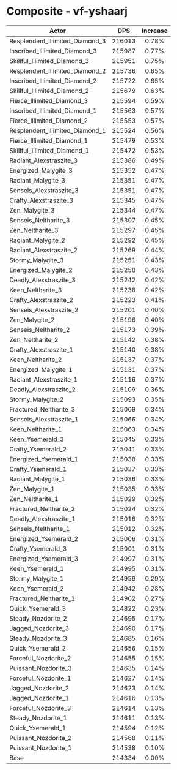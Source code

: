 # Composite - vf-yshaarj
| Actor | DPS | Increase |
|---|:---:|:---:|
|Resplendent_Illimited_Diamond_3|216013|0.78%|
|Inscribed_Illimited_Diamond_3|215987|0.77%|
|Skillful_Illimited_Diamond_3|215951|0.75%|
|Resplendent_Illimited_Diamond_2|215736|0.65%|
|Inscribed_Illimited_Diamond_2|215722|0.65%|
|Skillful_Illimited_Diamond_2|215679|0.63%|
|Fierce_Illimited_Diamond_3|215594|0.59%|
|Inscribed_Illimited_Diamond_1|215563|0.57%|
|Fierce_Illimited_Diamond_2|215553|0.57%|
|Resplendent_Illimited_Diamond_1|215524|0.56%|
|Fierce_Illimited_Diamond_1|215479|0.53%|
|Skillful_Illimited_Diamond_1|215472|0.53%|
|Radiant_Alexstraszite_3|215386|0.49%|
|Energized_Malygite_3|215352|0.47%|
|Radiant_Malygite_3|215351|0.47%|
|Senseis_Alexstraszite_3|215351|0.47%|
|Crafty_Alexstraszite_3|215345|0.47%|
|Zen_Malygite_3|215344|0.47%|
|Senseis_Neltharite_3|215307|0.45%|
|Zen_Neltharite_3|215297|0.45%|
|Radiant_Malygite_2|215292|0.45%|
|Radiant_Alexstraszite_2|215269|0.44%|
|Stormy_Malygite_3|215251|0.43%|
|Energized_Malygite_2|215250|0.43%|
|Deadly_Alexstraszite_3|215242|0.42%|
|Keen_Neltharite_3|215238|0.42%|
|Crafty_Alexstraszite_2|215223|0.41%|
|Senseis_Alexstraszite_2|215201|0.40%|
|Zen_Malygite_2|215196|0.40%|
|Senseis_Neltharite_2|215173|0.39%|
|Zen_Neltharite_2|215142|0.38%|
|Crafty_Alexstraszite_1|215140|0.38%|
|Keen_Neltharite_2|215137|0.37%|
|Energized_Malygite_1|215131|0.37%|
|Radiant_Alexstraszite_1|215116|0.37%|
|Deadly_Alexstraszite_2|215109|0.36%|
|Stormy_Malygite_2|215093|0.35%|
|Fractured_Neltharite_3|215069|0.34%|
|Senseis_Alexstraszite_1|215066|0.34%|
|Keen_Neltharite_1|215063|0.34%|
|Keen_Ysemerald_3|215045|0.33%|
|Crafty_Ysemerald_2|215041|0.33%|
|Energized_Ysemerald_1|215038|0.33%|
|Crafty_Ysemerald_1|215037|0.33%|
|Radiant_Malygite_1|215036|0.33%|
|Zen_Malygite_1|215035|0.33%|
|Zen_Neltharite_1|215029|0.32%|
|Fractured_Neltharite_2|215024|0.32%|
|Deadly_Alexstraszite_1|215016|0.32%|
|Senseis_Neltharite_1|215012|0.32%|
|Energized_Ysemerald_2|215006|0.31%|
|Crafty_Ysemerald_3|215001|0.31%|
|Energized_Ysemerald_3|214997|0.31%|
|Keen_Ysemerald_1|214995|0.31%|
|Stormy_Malygite_1|214959|0.29%|
|Keen_Ysemerald_2|214942|0.28%|
|Fractured_Neltharite_1|214902|0.27%|
|Quick_Ysemerald_3|214822|0.23%|
|Steady_Nozdorite_2|214695|0.17%|
|Jagged_Nozdorite_3|214690|0.17%|
|Steady_Nozdorite_3|214685|0.16%|
|Quick_Ysemerald_2|214656|0.15%|
|Forceful_Nozdorite_2|214655|0.15%|
|Puissant_Nozdorite_3|214635|0.14%|
|Forceful_Nozdorite_1|214627|0.14%|
|Jagged_Nozdorite_2|214623|0.14%|
|Jagged_Nozdorite_1|214616|0.13%|
|Forceful_Nozdorite_3|214614|0.13%|
|Steady_Nozdorite_1|214611|0.13%|
|Quick_Ysemerald_1|214594|0.12%|
|Puissant_Nozdorite_2|214568|0.11%|
|Puissant_Nozdorite_1|214538|0.10%|
|Base|214334|0.00%|
